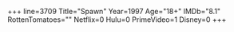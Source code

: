 +++
line=3709
Title="Spawn"
Year=1997
Age="18+"
IMDb="8.1"
RottenTomatoes=""
Netflix=0
Hulu=0
PrimeVideo=1
Disney=0
+++

